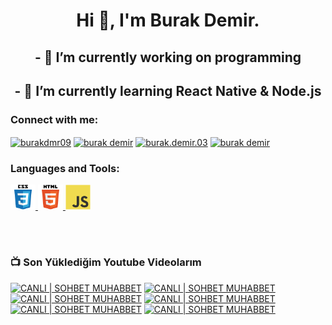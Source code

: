 <h1 align="center">Hi 👋, I'm Burak Demir.</h1>
<h2 align="center">- 🔭 I’m currently working on programming</h2>
<h2 align="center">- 🌱 I’m currently learning React Native & Node.js</h2>

<h3 align="left">Connect with me:</h3>
<p align="left">
<a href="https://twitter.com/burakdmr09" target="blank"><img align="center" src="https://raw.githubusercontent.com/rahuldkjain/github-profile-readme-generator/master/src/images/icons/Social/twitter.svg" alt="burakdmr09" height="30" width="40" /></a>
<a href="https://linkedin.com/in/burak-demir-8a5410189/" target="blank"><img align="center" src="https://raw.githubusercontent.com/rahuldkjain/github-profile-readme-generator/master/src/images/icons/Social/linked-in-alt.svg" alt="burak demir" height="30" width="40" /></a>
<a href="https://www.instagram.com/burakdmr.dev/" target="blank"><img align="center" src="https://raw.githubusercontent.com/rahuldkjain/github-profile-readme-generator/master/src/images/icons/Social/instagram.svg" alt="burak.demir.03" height="30" width="40" /></a>
<a href="https://www.youtube.com/channel/UCDdNshkQY13SfUZh4JgkcQg" target="blank"><img align="center" src="https://raw.githubusercontent.com/rahuldkjain/github-profile-readme-generator/master/src/images/icons/Social/youtube.svg" alt="burak demir" height="30" width="40" /></a>
</p>

<h3 align="left">Languages and Tools:</h3>
<p align="left"> <a href="https://www.w3schools.com/css/" target="_blank"> <img src="https://raw.githubusercontent.com/devicons/devicon/master/icons/css3/css3-original-wordmark.svg" alt="css3" width="40" height="40"/> </a> <a href="https://www.w3.org/html/" target="_blank"> <img src="https://raw.githubusercontent.com/devicons/devicon/master/icons/html5/html5-original-wordmark.svg" alt="html5" width="40" height="40"/> </a> <a href="https://developer.mozilla.org/en-US/docs/Web/JavaScript" target="_blank"> <img src="https://raw.githubusercontent.com/devicons/devicon/master/icons/javascript/javascript-original.svg" alt="javascript" width="40" height="40"/> </a> </p>
<br />

#

### 📺 Son Yüklediğim Youtube Videolarım

<!-- BEGIN YOUTUBE-CARDS -->
[![CANLI | SOHBET MUHABBET](https://ytcards.demolab.com/?id=vgwn-MHJXns&title=CANLI+%7C+SOHBET+MUHABBET&lang=en&timestamp=1686996181&background_color=%230d1117&title_color=%23ffffff&stats_color=%23dedede&width=250 "CANLI | SOHBET MUHABBET")](https://www.youtube.com/watch?v=vgwn-MHJXns)
[![CANLI | SOHBET MUHABBET](https://ytcards.demolab.com/?id=bkDcZTlY4B8&title=CANLI+%7C+SOHBET+MUHABBET&lang=en&timestamp=1686610293&background_color=%230d1117&title_color=%23ffffff&stats_color=%23dedede&width=250 "CANLI | SOHBET MUHABBET")](https://www.youtube.com/watch?v=bkDcZTlY4B8)
[![CANLI | SOHBET MUHABBET](https://ytcards.demolab.com/?id=3D1UzcmfBDQ&title=CANLI+%7C+SOHBET+MUHABBET&lang=en&timestamp=1686390631&background_color=%230d1117&title_color=%23ffffff&stats_color=%23dedede&width=250 "CANLI | SOHBET MUHABBET")](https://www.youtube.com/watch?v=3D1UzcmfBDQ)
[![CANLI | SOHBET MUHABBET](https://ytcards.demolab.com/?id=eOEtIXELQhI&title=CANLI+%7C+SOHBET+MUHABBET&lang=en&timestamp=1686130413&background_color=%230d1117&title_color=%23ffffff&stats_color=%23dedede&width=250 "CANLI | SOHBET MUHABBET")](https://www.youtube.com/watch?v=eOEtIXELQhI)
[![CANLI | SOHBET MUHABBET](https://ytcards.demolab.com/?id=nqzLzHrbUzw&title=CANLI+%7C+SOHBET+MUHABBET&lang=en&timestamp=1686002072&background_color=%230d1117&title_color=%23ffffff&stats_color=%23dedede&width=250 "CANLI | SOHBET MUHABBET")](https://www.youtube.com/watch?v=nqzLzHrbUzw)
[![CANLI | SOHBET MUHABBET](https://ytcards.demolab.com/?id=lqiPgCfNutc&title=CANLI+%7C+SOHBET+MUHABBET&lang=en&timestamp=1685051647&background_color=%230d1117&title_color=%23ffffff&stats_color=%23dedede&width=250 "CANLI | SOHBET MUHABBET")](https://www.youtube.com/watch?v=lqiPgCfNutc)
<!-- END YOUTUBE-CARDS -->

<!--
**burakndmr/burakndmr** is a ✨ _special_ ✨ repository because its `README.md` (this file) appears on your GitHub profile.

Here are some ideas to get you started:


- 🌱 I’m currently learning ...
- 👯 I’m looking to collaborate on ...
- 🤔 I’m looking for help with ...
- 💬 Ask me about ...
- 📫 How to reach me: ...
- 😄 Pronouns: ...
- ⚡ Fun fact: ...
-->
